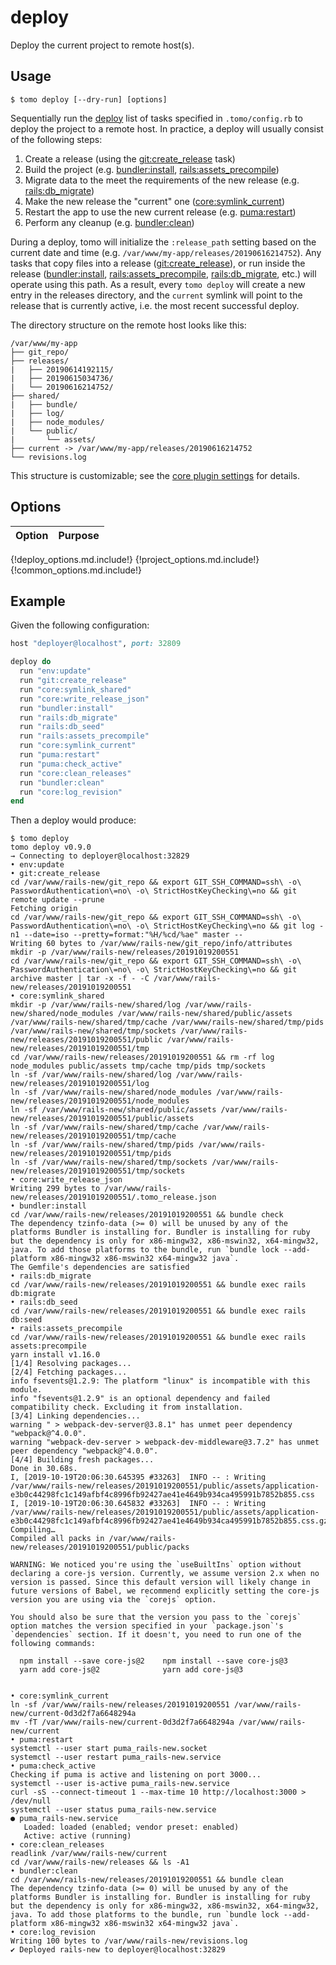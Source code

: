 # deploy

Deploy the current project to remote host(s).

## Usage

```plain
$ tomo deploy [--dry-run] [options]
```

Sequentially run the [deploy](../configuration.md#deployblock) list of tasks specified in `.tomo/config.rb` to deploy the project to a remote host. In practice, a deploy will usually consist of the following steps:

1. Create a release (using the [git:create_release](../plugins/git.md#gitcreate_release) task)
2. Build the project (e.g. [bundler:install](../plugins/bundler.md#bundlerinstall), [rails:assets_precompile](../plugins/rails.md#railsassets_precompile))
3. Migrate data to the meet the requirements of the new release (e.g. [rails:db_migrate](../plugins/rails.md#railsdb_migrate))
4. Make the new release the "current" one ([core:symlink_current](../plugins/core.md#coresymlink_current))
5. Restart the app to use the new current release (e.g. [puma:restart](../plugins/puma.md#pumarestart))
6. Perform any cleanup (e.g. [bundler:clean](../plugins/bundler.md#bundlerclean))

During a deploy, tomo will initialize the `:release_path` setting based on the current date and time (e.g. `/var/www/my-app/releases/20190616214752`). Any tasks that copy files into a release ([git:create_release](../plugins/git.md#gitcreate_release)), or run inside the release ([bundler:install](../plugins/bundler.md#bundlerinstall), [rails:assets_precompile](../plugins/rails.md#railsassets_precompile), [rails:db_migrate](../plugins/rails.md#railsdb_migrate), etc.) will operate using this path. As a result, every `tomo deploy` will create a new entry in the releases directory, and the `current` symlink will point to the release that is currently active, i.e. the most recent successful deploy.

The directory structure on the remote host looks like this:

```plain
/var/www/my-app
├── git_repo/
├── releases/
|   ├── 20190614192115/
|   ├── 20190615034736/
|   └── 20190616214752/
├── shared/
|   ├── bundle/
|   ├── log/
|   ├── node_modules/
|   └── public/
|       └── assets/
├── current -> /var/www/my-app/releases/20190616214752
└── revisions.log
```

This structure is customizable; see the [core plugin settings](../plugins/core.md#settings) for details.

## Options

| Option | Purpose |
| ------ | ------- |
{!deploy_options.md.include!}
{!project_options.md.include!}
{!common_options.md.include!}

## Example

Given the following configuration:

```ruby
host "deployer@localhost", port: 32809

deploy do
  run "env:update"
  run "git:create_release"
  run "core:symlink_shared"
  run "core:write_release_json"
  run "bundler:install"
  run "rails:db_migrate"
  run "rails:db_seed"
  run "rails:assets_precompile"
  run "core:symlink_current"
  run "puma:restart"
  run "puma:check_active"
  run "core:clean_releases"
  run "bundler:clean"
  run "core:log_revision"
end
```

Then a deploy would produce:

```plain
$ tomo deploy
tomo deploy v0.9.0
→ Connecting to deployer@localhost:32829
• env:update
• git:create_release
cd /var/www/rails-new/git_repo && export GIT_SSH_COMMAND=ssh\ -o\ PasswordAuthentication\=no\ -o\ StrictHostKeyChecking\=no && git remote update --prune
Fetching origin
cd /var/www/rails-new/git_repo && export GIT_SSH_COMMAND=ssh\ -o\ PasswordAuthentication\=no\ -o\ StrictHostKeyChecking\=no && git log -n1 --date=iso --pretty=format:"%H/%cd/%ae" master --
Writing 60 bytes to /var/www/rails-new/git_repo/info/attributes
mkdir -p /var/www/rails-new/releases/20191019200551
cd /var/www/rails-new/git_repo && export GIT_SSH_COMMAND=ssh\ -o\ PasswordAuthentication\=no\ -o\ StrictHostKeyChecking\=no && git archive master | tar -x -f - -C /var/www/rails-new/releases/20191019200551
• core:symlink_shared
mkdir -p /var/www/rails-new/shared/log /var/www/rails-new/shared/node_modules /var/www/rails-new/shared/public/assets /var/www/rails-new/shared/tmp/cache /var/www/rails-new/shared/tmp/pids /var/www/rails-new/shared/tmp/sockets /var/www/rails-new/releases/20191019200551/public /var/www/rails-new/releases/20191019200551/tmp
cd /var/www/rails-new/releases/20191019200551 && rm -rf log node_modules public/assets tmp/cache tmp/pids tmp/sockets
ln -sf /var/www/rails-new/shared/log /var/www/rails-new/releases/20191019200551/log
ln -sf /var/www/rails-new/shared/node_modules /var/www/rails-new/releases/20191019200551/node_modules
ln -sf /var/www/rails-new/shared/public/assets /var/www/rails-new/releases/20191019200551/public/assets
ln -sf /var/www/rails-new/shared/tmp/cache /var/www/rails-new/releases/20191019200551/tmp/cache
ln -sf /var/www/rails-new/shared/tmp/pids /var/www/rails-new/releases/20191019200551/tmp/pids
ln -sf /var/www/rails-new/shared/tmp/sockets /var/www/rails-new/releases/20191019200551/tmp/sockets
• core:write_release_json
Writing 299 bytes to /var/www/rails-new/releases/20191019200551/.tomo_release.json
• bundler:install
cd /var/www/rails-new/releases/20191019200551 && bundle check
The dependency tzinfo-data (>= 0) will be unused by any of the platforms Bundler is installing for. Bundler is installing for ruby but the dependency is only for x86-mingw32, x86-mswin32, x64-mingw32, java. To add those platforms to the bundle, run `bundle lock --add-platform x86-mingw32 x86-mswin32 x64-mingw32 java`.
The Gemfile's dependencies are satisfied
• rails:db_migrate
cd /var/www/rails-new/releases/20191019200551 && bundle exec rails db:migrate
• rails:db_seed
cd /var/www/rails-new/releases/20191019200551 && bundle exec rails db:seed
• rails:assets_precompile
cd /var/www/rails-new/releases/20191019200551 && bundle exec rails assets:precompile
yarn install v1.16.0
[1/4] Resolving packages...
[2/4] Fetching packages...
info fsevents@1.2.9: The platform "linux" is incompatible with this module.
info "fsevents@1.2.9" is an optional dependency and failed compatibility check. Excluding it from installation.
[3/4] Linking dependencies...
warning " > webpack-dev-server@3.8.1" has unmet peer dependency "webpack@^4.0.0".
warning "webpack-dev-server > webpack-dev-middleware@3.7.2" has unmet peer dependency "webpack@^4.0.0".
[4/4] Building fresh packages...
Done in 30.68s.
I, [2019-10-19T20:06:30.645395 #33263]  INFO -- : Writing /var/www/rails-new/releases/20191019200551/public/assets/application-e3b0c44298fc1c149afbf4c8996fb92427ae41e4649b934ca495991b7852b855.css
I, [2019-10-19T20:06:30.645832 #33263]  INFO -- : Writing /var/www/rails-new/releases/20191019200551/public/assets/application-e3b0c44298fc1c149afbf4c8996fb92427ae41e4649b934ca495991b7852b855.css.gz
Compiling…
Compiled all packs in /var/www/rails-new/releases/20191019200551/public/packs

WARNING: We noticed you're using the `useBuiltIns` option without declaring a core-js version. Currently, we assume version 2.x when no version is passed. Since this default version will likely change in future versions of Babel, we recommend explicitly setting the core-js version you are using via the `corejs` option.

You should also be sure that the version you pass to the `corejs` option matches the version specified in your `package.json`'s `dependencies` section. If it doesn't, you need to run one of the following commands:

  npm install --save core-js@2    npm install --save core-js@3
  yarn add core-js@2              yarn add core-js@3


• core:symlink_current
ln -sf /var/www/rails-new/releases/20191019200551 /var/www/rails-new/current-0d3d2f7a6648294a
mv -fT /var/www/rails-new/current-0d3d2f7a6648294a /var/www/rails-new/current
• puma:restart
systemctl --user start puma_rails-new.socket
systemctl --user restart puma_rails-new.service
• puma:check_active
Checking if puma is active and listening on port 3000...
systemctl --user is-active puma_rails-new.service
curl -sS --connect-timeout 1 --max-time 10 http://localhost:3000 > /dev/null
systemctl --user status puma_rails-new.service
● puma_rails-new.service
   Loaded: loaded (enabled; vendor preset: enabled)
   Active: active (running)
• core:clean_releases
readlink /var/www/rails-new/current
cd /var/www/rails-new/releases && ls -A1
• bundler:clean
cd /var/www/rails-new/releases/20191019200551 && bundle clean
The dependency tzinfo-data (>= 0) will be unused by any of the platforms Bundler is installing for. Bundler is installing for ruby but the dependency is only for x86-mingw32, x86-mswin32, x64-mingw32, java. To add those platforms to the bundle, run `bundle lock --add-platform x86-mingw32 x86-mswin32 x64-mingw32 java`.
• core:log_revision
Writing 100 bytes to /var/www/rails-new/revisions.log
✔ Deployed rails-new to deployer@localhost:32829
```
